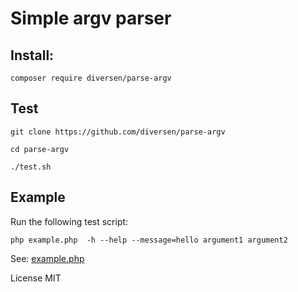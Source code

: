 # Simple argv parser

## Install: 

    composer require diversen/parse-argv

## Test

    git clone https://github.com/diversen/parse-argv

    cd parse-argv

    ./test.sh

## Example

Run the following test script:

    php example.php  -h --help --message=hello argument1 argument2

See: [example.php](example.php)

License MIT
